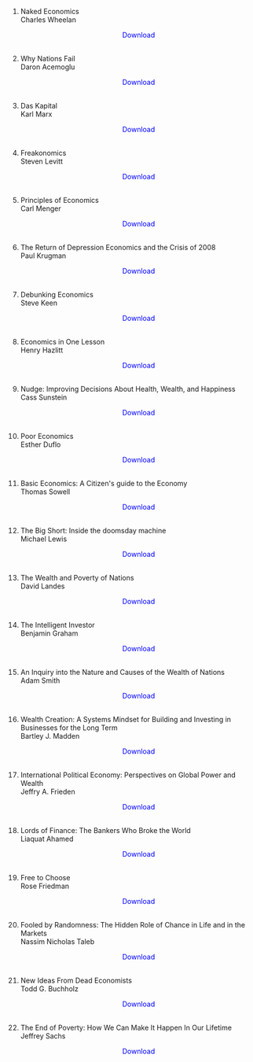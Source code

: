 1.  Naked Economics</br>
                Charles Wheelan</br>
               <a href="https://github.com/manjunath5496/Economics-Books/blob/master/p75.pdf" target="_blank" style="text-decoration:none"> <font color="blue"> <center> Download</center></font> </a></br>
                
2. Why Nations Fail</br>
                Daron Acemoglu</br>
               <a href="https://github.com/manjunath5496/Economics-Books/blob/master/p104.pdf" target="_blank" style="text-decoration:none"> <font color="blue"> <center> Download</center></font> </a></br>
                
3.  Das Kapital</br>
                Karl Marx</br>
               <a href="https://github.com/manjunath5496/Economics-Books/blob/master/pdf080.pdf" target="_blank" style="text-decoration:none"> <font color="blue"> <center> Download</center></font> </a></br>
                
            
4.  Freakonomics</br>
                Steven Levitt</br>
               <a href="https://github.com/manjunath5496/Economics-Books/blob/master/pdf850.pdf" target="_blank" style="text-decoration:none"> <font color="blue"> <center> Download</center></font> </a></br>
                
            
5.  Principles of Economics</br>
                Carl Menger</br>
               <a href="https://github.com/manjunath5496/Economics-Books/blob/master/pdf856.pdf" target="_blank" style="text-decoration:none"> <font color="blue"> <center> Download</center></font> </a></br>
                
6.  The Return of Depression Economics and the Crisis of 2008</br>
                Paul Krugman</br>
               <a href="https://github.com/manjunath5496/Economics-Books/blob/master/pdf1011.pdf" target="_blank" style="text-decoration:none"> <font color="blue"> <center> Download</center></font> </a></br>
                
            
7.  Debunking Economics</br>
                Steve Keen</br>
               <a href="https://github.com/manjunath5496/Economics-Books/blob/master/pdf1012.pdf" target="_blank" style="text-decoration:none"> <font color="blue"> <center> Download</center></font> </a></br>
                
8.  Economics in One Lesson</br>
                Henry Hazlitt</br>
               <a href="https://github.com/manjunath5496/Economics-Books/blob/master/pdf1017.pdf" target="_blank" style="text-decoration:none"> <font color="blue"> <center> Download</center></font> </a></br>
                
            
9. Nudge: Improving Decisions About Health, Wealth, and Happiness</br>
                Cass Sunstein</br>
               <a href="https://github.com/manjunath5496/Economics-Books/blob/master/pdf1018.pdf" target="_blank" style="text-decoration:none"> <font color="blue"> <center> Download</center></font> </a></br>
                
10.  Poor Economics</br>
                Esther Duflo</br>
               <a href="https://github.com/manjunath5496/Economics-Books/blob/master/sh151.pdf" target="_blank" style="text-decoration:none"> <font color="blue"> <center> Download</center></font> </a></br>
                
11.  Basic Economics: A Citizen's guide to the Economy </br>
                Thomas Sowell</br>
               <a href="https://github.com/manjunath5496/Economics-Books/blob/master/sh152.pdf" target="_blank" style="text-decoration:none"> <font color="blue"> <center> Download</center></font> </a></br>
                
            
12. The Big Short: Inside the doomsday machine </br>
                Michael Lewis</br>
               <a href="https://github.com/manjunath5496/Economics-Books/blob/master/sh153.pdf" target="_blank" style="text-decoration:none"> <font color="blue"> <center> Download</center></font> </a></br>
                
 13.  The Wealth and Poverty of Nations</br>
                David Landes</br>
               <a href="https://github.com/manjunath5496/Economics-Books/blob/master/p69.pdf" target="_blank" style="text-decoration:none"> <font color="blue"> <center> Download</center></font> </a></br>
                
 14. The Intelligent Investor</br>
                Benjamin Graham</br>
               <a href="https://github.com/manjunath5496/Economics-Books/blob/master/pdf825.pdf" target="_blank" style="text-decoration:none"> <font color="blue"> <center> Download</center></font> </a></br>
                
15.  An Inquiry into the Nature and Causes of the Wealth of Nations</br>
                Adam Smith</br>
               <a href="https://github.com/manjunath5496/Economics-Books/blob/master/pdf049.pdf" target="_blank" style="text-decoration:none"> <font color="blue"> <center> Download</center></font> </a></br>
                
            
16.  Wealth Creation: A Systems Mindset for Building and Investing in Businesses for the Long Term</br>
               Bartley J. Madden</br>
               <a href="https://github.com/manjunath5496/Economics-Books/blob/master/p272.pdf" target="_blank" style="text-decoration:none"> <font color="blue"> <center> Download</center></font> </a></br>
                
            
17.  International Political Economy: Perspectives on Global Power and Wealth</br>
               Jeffry A. Frieden</br>
               <a href="https://github.com/manjunath5496/Economics-Books/blob/master/p200.pdf" target="_blank" style="text-decoration:none"> <font color="blue"> <center> Download</center></font> </a></br>
                
18.  Lords of Finance: The Bankers Who Broke the World</br>
                 Liaquat Ahamed</br>
               <a href="https://github.com/manjunath5496/Economics-Books/blob/master/p88.pdf" target="_blank" style="text-decoration:none"> <font color="blue"> <center> Download</center></font> </a></br>
                
            
19.  Free to Choose</br>
                Rose Friedman</br>
               <a href="https://github.com/manjunath5496/Economics-Books/blob/master/p89.pdf" target="_blank" style="text-decoration:none"> <font color="blue"> <center> Download</center></font> </a></br>
                
20.  Fooled by Randomness: The Hidden Role of Chance in Life and in the Markets</br>
                Nassim Nicholas Taleb</br>
               <a href="https://github.com/manjunath5496/Economics-Books/blob/master/p90.pdf" target="_blank" style="text-decoration:none"> <font color="blue"> <center> Download</center></font> </a></br>
                
            
21. New Ideas From Dead Economists</br>
                Todd G. Buchholz</br>
               <a href="https://github.com/manjunath5496/Economics-Books/blob/master/p91.pdf" target="_blank" style="text-decoration:none"> <font color="blue"> <center> Download</center></font> </a></br>
                
22.  The End of Poverty: How We Can Make It Happen In Our Lifetime</br>
                Jeffrey Sachs</br>
               <a href="https://github.com/manjunath5496/Economics-Books/blob/master/p92.pdf" target="_blank" style="text-decoration:none"> <font color="blue"> <center> Download</center></font> </a></br>
                           
